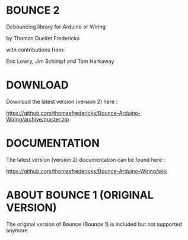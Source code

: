 BOUNCE 2
=====================

Debouncing library for Arduino or Wiring

by Thomas Ouellet Fredericks

with contributions from:

Eric Lowry, Jim Schimpf and Tom Harkaway


DOWNLOAD
=====================

Download the latest version (version 2) here :

https://github.com/thomasfredericks/Bounce-Arduino-Wiring/archive/master.zip

DOCUMENTATION
=====================

The latest version (version 2) documentation can be found here : 

https://github.com/thomasfredericks/Bounce-Arduino-Wiring/wiki


ABOUT BOUNCE 1 (ORIGINAL VERSION)
=====================

The original version of Bounce (Bounce 1) is included but not supported anymore.